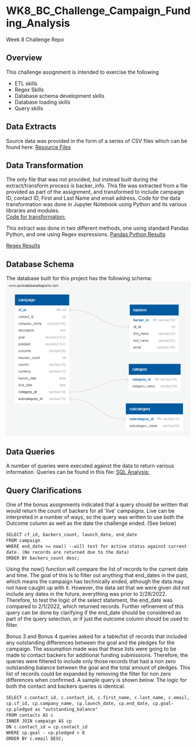 # WK8_BC_Challenge_Campaign_Funding_Analysis
Week 8 Challenge Repo 

## Overview 
This challenge assignment is intended to exercise the following 
- ETL skills 
- Regex Skills
- Database schema development skills 
- Database loading skills 
- Query skills 

## Data Extracts
Source data was provided in the form of a series of CSV files which can be found here: 
[Resource Files](https://github.com/klbrabec/WK8_BC_Challenge_Campaign_Funding_Analysis/tree/main/Resource%20FIles)

## Data Transformation
The only file that was not provided, but instead built during the extract/transform process is backer_info.  This file was extracted from a file provided as part of the assignment, and transformed to include campaign ID, contact ID, First and Last Name and email address.  Code for the data transformation was done in Jupyter Notebook using Python and its various libraries and modules.    
[Code for transformation:](https://github.com/klbrabec/WK8_BC_Challenge_Campaign_Funding_Analysis/blob/main/Extract-Transform_Final_code.ipynb)

This extract was done in two different methods, one using standard Pandas Python, and one using Regex expressions.
[Pandas Python Results](https://github.com/klbrabec/WK8_BC_Challenge_Campaign_Funding_Analysis/blob/main/Resource%20FIles/backer_info.csv)

[Regex Results](https://github.com/klbrabec/WK8_BC_Challenge_Campaign_Funding_Analysis/blob/main/r_backers_data.csv)

## Database Schema
The database built for this project has the following schema: 
![Database Schema](https://github.com/klbrabec/WK8_BC_Challenge_Campaign_Funding_Analysis/blob/c7f80424c890818b61acbf4a1586d01ae80bfe37/crowdfunding_relationship_diagram_101522.png)

## Data Queries 
A number of queries were executed against the data to return various information. Queries can be found in this file: 
[SQL Analysis:](https://github.com/klbrabec/WK8_BC_Challenge_Campaign_Funding_Analysis/blob/4d39c892c1edf863505a3fd251ccb994ec2b792f/crowdfunding_SQL_Analysis.sql)

## Query Clarifications
One of the bonus assignments indicated that a query should be written that would return the count of backers for all 'live' campaigns.  Live can be interpreted in a number of ways, so the query was written to use both the Outcome column as well as the date the challenge ended.  (See below) 

~~~
SELECT cf_id, backers_count, launch_date, end_date
FROM campaign
WHERE end_date >= now() --will test for active status against current date. (No records are returned due to the data)
ORDER BY backers_count desc; 

~~~
Using the now() function will compare the list of records to the current date and time.  The goal of this is to filter out anything that end_dates in the past, which means the campaign has technically ended, although the data may not have caught up with it.  However, the data set that we were given did not include any dates in the future, everything was prior to 2/28/2022.  Therefore, to test the logic of the select statement, the end_date was compared to 2/1/2022, which returned records.  Further refinement of this query can be done by clarifying if the end_date should be considered as part of the query selection, or if just the outcome column should be used to filter. 

Bonus 3 and Bonus 4 queries asked for a table/list of records that included any outstanding differences between the goal and the pledges for the campaign.  The assumption made was that these lists were going to be made to contact backers for additional funding submissions.  Therefore, the queries were filtered to include only those records that had a non zero outstanding balance between the goal and the total amount of pledges.  This list of records could be expanded by removing the filter for non zero differences when confirmed.  A sample query is shown below.  The logic for both the contact and backers queries is identical.

~~~
SELECT c.contact_id, c.contact_id, c.first_name, c.last_name, c.email, cp.cf_id, cp.company_name, cp.launch_date, cp.end_date, cp.goal-cp.pledged as "outstanding_balance"
FROM contacts AS c 
INNER JOIN campaign AS cp
ON c.contact_id = cp.contact_id 
WHERE cp.goal - cp.pledged > 0
ORDER BY c.email DESC; 
~~~
